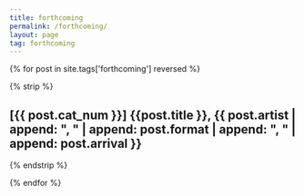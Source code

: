 ```yaml
---
title: forthcoming
permalink: /forthcoming/
layout: page
tag: forthcoming
---
```


{% for post in site.tags['forthcoming'] reversed %}

{% strip %}<h2>[{{ post.cat_num }}] {{post.title }}, {{ post.artist | append: ", " | append: post.format | append: ", " | append: post.arrival }}</h2>{% endstrip %}

{% endfor %}
